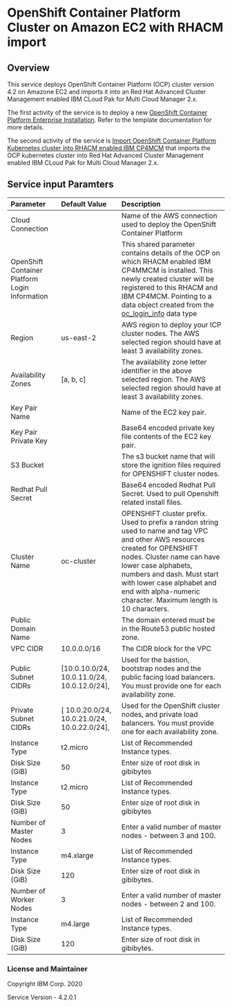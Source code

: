 # OpenShift Container Platform Cluster on Amazon EC2 with RHACM import 

## Overview
This service deploys OpenShift Container Platform (OCP) cluster version 4.2 on Amazone EC2 and imports it into an Red Hat Advanced Cluster Management enabled IBM CLoud Pak for Multi Cloud Manager 2.x.

The first activity of the service is to deploy a new [OpenShift Container Platform Enterprise Installation](https://github.com/IBM-CAMHub-Open/template_openshift_installer/tree/4.2/terraform12/aws/terraform). Refer to the template documentation for more details. 

The second activity of the service is [Import OpenShift Container Platform Kubernetes cluster into RHACM enabled IBM CP4MCM](https://github.com/IBM-CAMHub-Open/template_import_rhacm/tree/5.1.0/terraform12/OCP/terraform) that imports the OCP kubernetes cluster into Red Hat Advanced Cluster Management enabled IBM CLoud Pak for Multi Cloud Manager 2.x. 

## Service input Paramters

| Parameter | Default Value | Description |
| :-------------- |:--------------| :-----|
| Cloud Connection | | Name of the AWS connection used to deploy the OpenShift Container Platform |
| OpenShift Container Platform Login Information     |  | This shared parameter contains details of the OCP on which RHACM enabled IBM CP4MMCM is installed. This newly created cluster will be registered to this RHACM and IBM CP4MCM. Pointing to a data object created from the [oc_login_info](https://github.com/IBM-CAMHub-Open/template_import_rhacm/blob/5.1.0/terraform12/datatypes/ocp.json) data type| |
| Region | us-east-2 | AWS region to deploy your ICP cluster nodes. The AWS selected region should have at least 3 availability zones. |
| Availability Zones | [a, b, c] | The availability zone letter identifier in the above selected region. The AWS selected region should have at least 3 availability zones. |
| Key Pair Name |  | Name of the EC2 key pair. |
| Key Pair Private Key |  | Base64 encoded private key file contents of the EC2 key pair. |
| S3 Bucket |  | The s3 bucket name that will store the ignition files required for OPENSHIFT cluster nodes.
| Redhat Pull Secret | | Base64 encoded Redhat Pull Secret. Used to pull Openshift related install files.
| Cluster Name | oc-cluster | OPENSHIFT cluster prefix. Used to prefix a randon string used to name and tag VPC and other AWS resources created for OPENSHIFT nodes. Cluster name can have lower case alphabets, numbers and dash. Must start with lower case alphabet and end with alpha-numeric character. Maximum length is 10 characters. | 
| Public Domain Name |  | The domain entered must be in the Route53 public hosted zone. |
| VPC CIDR | 10.0.0.0/16 | The CIDR block for the VPC | 
| Public Subnet CIDRs | [10.0.10.0/24, 10.0.11.0/24, 10.0.12.0/24], | Used for the bastion, bootstrap nodes and the public facing load balancers. You must provide one for each availability zone. | 
| Private Subnet CIDRs | [ 10.0.20.0/24, 10.0.21.0/24, 10.0.22.0/24], | Used for the OpenShift cluster nodes, and private load balancers. You must provide one for each availability zone. | 
| Instance Type | t2.micro | List of Recommended Instance types. | 
| Disk Size (GiB) | 50 | Enter size of root disk in gibibytes | 
| Instance Type | t2.micro | List of Recommended Instance types. | 
| Disk Size (GiB) | 50 | Enter size of root disk in gibibytes | Create or destroy bootstrap for the OpenShift install.  Required for installation.  Should be removed after successful installion. | 
| Number of Master Nodes | 3 | Enter a valid number of master nodes - between 3 and 100.
| Instance Type | m4.xlarge | List of Recommended Instance types. | 
| Disk Size (GiB) | 120 | Enter size of root disk in gibibytes. | 
| Number of Worker Nodes | 3 | Enter a valid number of master nodes - between 2 and 100.
| Instance Type | m4.large | List of Recommended Instance types. | 
| Disk Size (GiB) | 120 | Enter size of root disk in gibibytes. | 

### License and Maintainer

Copyright IBM Corp. 2020

Service Version - 4.2.0.1